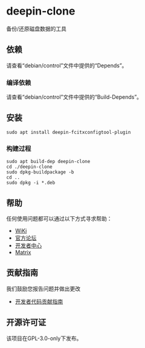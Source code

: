 # deepin-clone
备份/还原磁盘数据的工具


## 依赖
请查看“debian/control”文件中提供的“Depends”。

### 编译依赖
请查看“debian/control”文件中提供的“Build-Depends”。

## 安装

```
sudo apt install deepin-fcitxconfigtool-plugin 
```

### 构建过程

```
sudo apt build-dep deepin-clone
cd ./deepin-clone
sudo dpkg-buildpackage -b
cd ..
sudo dpkg -i *.deb
```

## 帮助
任何使用问题都可以通过以下方式寻求帮助：
* [WiKi](https://wiki.deepin.org)
* [官方论坛](https://bbs.deepin.org)
* [开发者中心](https://github.com/linuxdeepin/developer-center/issues)
* [Matrix](https://matrix.to/#/#deepin-community:matrix.org)

## 贡献指南

我们鼓励您报告问题并做出更改

- [开发者代码贡献指南](https://github.com/linuxdeepin/developer-center/wiki/Contribution-Guidelines-for-Developers)

## 开源许可证
该项目在GPL-3.0-only下发布。

